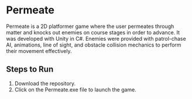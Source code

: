 # Permeate

Permeate is a 2D platformer game where the user permeates through matter and knocks out enemies on course stages in order to advance. It was developed with Unity in C#. Enemies were provided with patrol-chase AI, animations, line of sight, and obstacle collision mechanics to perform their movement effectively.

## Steps to Run
1. Download the repository.
2. Click on the Permeate.exe file to launch the game.
